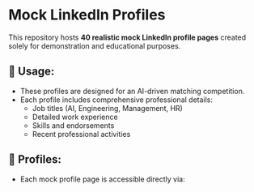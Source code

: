 # Mock LinkedIn Profiles

This repository hosts **40 realistic mock LinkedIn profile pages** created solely for demonstration and educational purposes.

## 🚀 Usage:

- These profiles are designed for an AI-driven matching competition.
- Each profile includes comprehensive professional details:
  - Job titles (AI, Engineering, Management, HR)
  - Detailed work experience
  - Skills and endorsements
  - Recent professional activities

## 📂 Profiles:

- Each mock profile page is accessible directly via:
